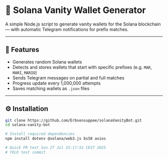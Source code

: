 # 🔑 Solana Vanity Wallet Generator

A simple Node.js script to generate vanity wallets for the Solana blockchain — with automatic Telegram notifications for prefix matches.

---

## 🚀 Features

- Generates random Solana wallets
- Detects and stores wallets that start with specific prefixes (e.g. `MAR`, `MARI`, `MARIO`)
- Sends Telegram messages on partial and full matches
- Progress update every 1,000,000 attempts
- Saves matching wallets as `.json` files

---

## ⚙️ Installation

```bash
git clone https://github.com/Erbsensuppee/solanaVanityBot.git
cd solana-vanity-bot

# Install required dependencies
npm install dotenv @solana/web3.js bs58 axios

# Quick PR test Sun 27 Jul 15:17:52 CEST 2025
# YOLO test commit

